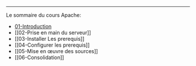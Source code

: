___
Le sommaire du cours Apache:
 - [01-Introduction](./Chapitres/01-Introduction.md)
 - [[02-Prise en main du serveur]]
 - [[03-Installer Les prerequis]]
 - [[04-Configurer les prerequis]]
 - [[05-Mise en œuvre des sources]]
 - [[06-Consolidation]]






